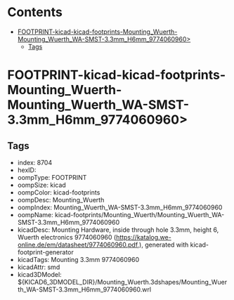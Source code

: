 



Contents
========

* [FOOTPRINT-kicad-kicad-footprints-Mounting_Wuerth-Mounting_Wuerth_WA-SMST-3.3mm_H6mm_9774060960>](#footprint-kicad-kicad-footprints-mounting_wuerth-mounting_wuerth_wa-smst-33mm_h6mm_9774060960)
	* [Tags](#tags)

# FOOTPRINT-kicad-kicad-footprints-Mounting_Wuerth-Mounting_Wuerth_WA-SMST-3.3mm_H6mm_9774060960>

## Tags

- index: 8704
- hexID: 
- oompType: FOOTPRINT
- oompSize: kicad
- oompColor: kicad-footprints
- oompDesc: Mounting_Wuerth
- oompIndex: Mounting_Wuerth_WA-SMST-3.3mm_H6mm_9774060960
- oompName: kicad-footprints/Mounting_Wuerth/Mounting_Wuerth_WA-SMST-3.3mm_H6mm_9774060960
- kicadDesc: Mounting Hardware, inside through hole 3.3mm, height 6, Wuerth electronics 9774060960 (https://katalog.we-online.de/em/datasheet/9774060960.pdf,), generated with kicad-footprint-generator
- kicadTags: Mounting 3.3mm 9774060960
- kicadAttr: smd
- kicad3DModel: ${KICAD6_3DMODEL_DIR}/Mounting_Wuerth.3dshapes/Mounting_Wuerth_WA-SMST-3.3mm_H6mm_9774060960.wrl
